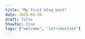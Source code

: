 ```yaml
---
title: "My first blog post"
date: 2025-03-26
draft: false
ShowToc: true
tags: ["welcome", "introduction"]
---
```

